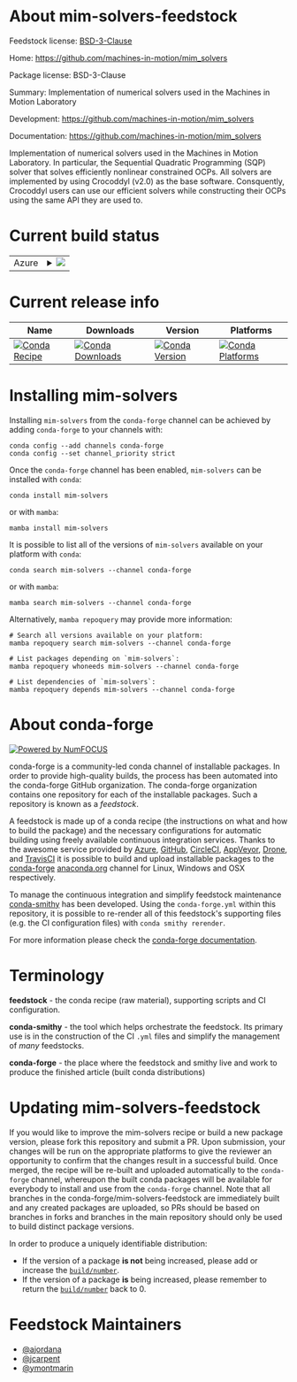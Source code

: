 About mim-solvers-feedstock
===========================

Feedstock license: [BSD-3-Clause](https://github.com/conda-forge/mim-solvers-feedstock/blob/main/LICENSE.txt)

Home: https://github.com/machines-in-motion/mim_solvers

Package license: BSD-3-Clause

Summary: Implementation of numerical solvers used in the Machines in Motion Laboratory

Development: https://github.com/machines-in-motion/mim_solvers

Documentation: https://github.com/machines-in-motion/mim_solvers

Implementation of numerical solvers used in the Machines in Motion Laboratory.
In particular, the Sequential Quadratic Programming (SQP) solver that solves efficiently nonlinear constrained OCPs.
All solvers are implemented by using Crocoddyl (v2.0) as the base software.
Consquently, Crocoddyl users can use our efficient solvers while constructing their OCPs using the same API they are used to.


Current build status
====================


<table>
    
  <tr>
    <td>Azure</td>
    <td>
      <details>
        <summary>
          <a href="https://dev.azure.com/conda-forge/feedstock-builds/_build/latest?definitionId=20891&branchName=main">
            <img src="https://dev.azure.com/conda-forge/feedstock-builds/_apis/build/status/mim-solvers-feedstock?branchName=main">
          </a>
        </summary>
        <table>
          <thead><tr><th>Variant</th><th>Status</th></tr></thead>
          <tbody><tr>
              <td>linux_64_numpy1.22python3.10.____cpython</td>
              <td>
                <a href="https://dev.azure.com/conda-forge/feedstock-builds/_build/latest?definitionId=20891&branchName=main">
                  <img src="https://dev.azure.com/conda-forge/feedstock-builds/_apis/build/status/mim-solvers-feedstock?branchName=main&jobName=linux&configuration=linux%20linux_64_numpy1.22python3.10.____cpython" alt="variant">
                </a>
              </td>
            </tr><tr>
              <td>linux_64_numpy1.22python3.8.____cpython</td>
              <td>
                <a href="https://dev.azure.com/conda-forge/feedstock-builds/_build/latest?definitionId=20891&branchName=main">
                  <img src="https://dev.azure.com/conda-forge/feedstock-builds/_apis/build/status/mim-solvers-feedstock?branchName=main&jobName=linux&configuration=linux%20linux_64_numpy1.22python3.8.____cpython" alt="variant">
                </a>
              </td>
            </tr><tr>
              <td>linux_64_numpy1.22python3.9.____cpython</td>
              <td>
                <a href="https://dev.azure.com/conda-forge/feedstock-builds/_build/latest?definitionId=20891&branchName=main">
                  <img src="https://dev.azure.com/conda-forge/feedstock-builds/_apis/build/status/mim-solvers-feedstock?branchName=main&jobName=linux&configuration=linux%20linux_64_numpy1.22python3.9.____cpython" alt="variant">
                </a>
              </td>
            </tr><tr>
              <td>linux_64_numpy1.23python3.11.____cpython</td>
              <td>
                <a href="https://dev.azure.com/conda-forge/feedstock-builds/_build/latest?definitionId=20891&branchName=main">
                  <img src="https://dev.azure.com/conda-forge/feedstock-builds/_apis/build/status/mim-solvers-feedstock?branchName=main&jobName=linux&configuration=linux%20linux_64_numpy1.23python3.11.____cpython" alt="variant">
                </a>
              </td>
            </tr><tr>
              <td>linux_64_numpy1.26python3.12.____cpython</td>
              <td>
                <a href="https://dev.azure.com/conda-forge/feedstock-builds/_build/latest?definitionId=20891&branchName=main">
                  <img src="https://dev.azure.com/conda-forge/feedstock-builds/_apis/build/status/mim-solvers-feedstock?branchName=main&jobName=linux&configuration=linux%20linux_64_numpy1.26python3.12.____cpython" alt="variant">
                </a>
              </td>
            </tr><tr>
              <td>osx_64_numpy1.22python3.10.____cpython</td>
              <td>
                <a href="https://dev.azure.com/conda-forge/feedstock-builds/_build/latest?definitionId=20891&branchName=main">
                  <img src="https://dev.azure.com/conda-forge/feedstock-builds/_apis/build/status/mim-solvers-feedstock?branchName=main&jobName=osx&configuration=osx%20osx_64_numpy1.22python3.10.____cpython" alt="variant">
                </a>
              </td>
            </tr><tr>
              <td>osx_64_numpy1.22python3.8.____cpython</td>
              <td>
                <a href="https://dev.azure.com/conda-forge/feedstock-builds/_build/latest?definitionId=20891&branchName=main">
                  <img src="https://dev.azure.com/conda-forge/feedstock-builds/_apis/build/status/mim-solvers-feedstock?branchName=main&jobName=osx&configuration=osx%20osx_64_numpy1.22python3.8.____cpython" alt="variant">
                </a>
              </td>
            </tr><tr>
              <td>osx_64_numpy1.22python3.9.____cpython</td>
              <td>
                <a href="https://dev.azure.com/conda-forge/feedstock-builds/_build/latest?definitionId=20891&branchName=main">
                  <img src="https://dev.azure.com/conda-forge/feedstock-builds/_apis/build/status/mim-solvers-feedstock?branchName=main&jobName=osx&configuration=osx%20osx_64_numpy1.22python3.9.____cpython" alt="variant">
                </a>
              </td>
            </tr><tr>
              <td>osx_64_numpy1.23python3.11.____cpython</td>
              <td>
                <a href="https://dev.azure.com/conda-forge/feedstock-builds/_build/latest?definitionId=20891&branchName=main">
                  <img src="https://dev.azure.com/conda-forge/feedstock-builds/_apis/build/status/mim-solvers-feedstock?branchName=main&jobName=osx&configuration=osx%20osx_64_numpy1.23python3.11.____cpython" alt="variant">
                </a>
              </td>
            </tr><tr>
              <td>osx_64_numpy1.26python3.12.____cpython</td>
              <td>
                <a href="https://dev.azure.com/conda-forge/feedstock-builds/_build/latest?definitionId=20891&branchName=main">
                  <img src="https://dev.azure.com/conda-forge/feedstock-builds/_apis/build/status/mim-solvers-feedstock?branchName=main&jobName=osx&configuration=osx%20osx_64_numpy1.26python3.12.____cpython" alt="variant">
                </a>
              </td>
            </tr>
          </tbody>
        </table>
      </details>
    </td>
  </tr>
</table>

Current release info
====================

| Name | Downloads | Version | Platforms |
| --- | --- | --- | --- |
| [![Conda Recipe](https://img.shields.io/badge/recipe-mim--solvers-green.svg)](https://anaconda.org/conda-forge/mim-solvers) | [![Conda Downloads](https://img.shields.io/conda/dn/conda-forge/mim-solvers.svg)](https://anaconda.org/conda-forge/mim-solvers) | [![Conda Version](https://img.shields.io/conda/vn/conda-forge/mim-solvers.svg)](https://anaconda.org/conda-forge/mim-solvers) | [![Conda Platforms](https://img.shields.io/conda/pn/conda-forge/mim-solvers.svg)](https://anaconda.org/conda-forge/mim-solvers) |

Installing mim-solvers
======================

Installing `mim-solvers` from the `conda-forge` channel can be achieved by adding `conda-forge` to your channels with:

```
conda config --add channels conda-forge
conda config --set channel_priority strict
```

Once the `conda-forge` channel has been enabled, `mim-solvers` can be installed with `conda`:

```
conda install mim-solvers
```

or with `mamba`:

```
mamba install mim-solvers
```

It is possible to list all of the versions of `mim-solvers` available on your platform with `conda`:

```
conda search mim-solvers --channel conda-forge
```

or with `mamba`:

```
mamba search mim-solvers --channel conda-forge
```

Alternatively, `mamba repoquery` may provide more information:

```
# Search all versions available on your platform:
mamba repoquery search mim-solvers --channel conda-forge

# List packages depending on `mim-solvers`:
mamba repoquery whoneeds mim-solvers --channel conda-forge

# List dependencies of `mim-solvers`:
mamba repoquery depends mim-solvers --channel conda-forge
```


About conda-forge
=================

[![Powered by
NumFOCUS](https://img.shields.io/badge/powered%20by-NumFOCUS-orange.svg?style=flat&colorA=E1523D&colorB=007D8A)](https://numfocus.org)

conda-forge is a community-led conda channel of installable packages.
In order to provide high-quality builds, the process has been automated into the
conda-forge GitHub organization. The conda-forge organization contains one repository
for each of the installable packages. Such a repository is known as a *feedstock*.

A feedstock is made up of a conda recipe (the instructions on what and how to build
the package) and the necessary configurations for automatic building using freely
available continuous integration services. Thanks to the awesome service provided by
[Azure](https://azure.microsoft.com/en-us/services/devops/), [GitHub](https://github.com/),
[CircleCI](https://circleci.com/), [AppVeyor](https://www.appveyor.com/),
[Drone](https://cloud.drone.io/welcome), and [TravisCI](https://travis-ci.com/)
it is possible to build and upload installable packages to the
[conda-forge](https://anaconda.org/conda-forge) [anaconda.org](https://anaconda.org/)
channel for Linux, Windows and OSX respectively.

To manage the continuous integration and simplify feedstock maintenance
[conda-smithy](https://github.com/conda-forge/conda-smithy) has been developed.
Using the ``conda-forge.yml`` within this repository, it is possible to re-render all of
this feedstock's supporting files (e.g. the CI configuration files) with ``conda smithy rerender``.

For more information please check the [conda-forge documentation](https://conda-forge.org/docs/).

Terminology
===========

**feedstock** - the conda recipe (raw material), supporting scripts and CI configuration.

**conda-smithy** - the tool which helps orchestrate the feedstock.
                   Its primary use is in the construction of the CI ``.yml`` files
                   and simplify the management of *many* feedstocks.

**conda-forge** - the place where the feedstock and smithy live and work to
                  produce the finished article (built conda distributions)


Updating mim-solvers-feedstock
==============================

If you would like to improve the mim-solvers recipe or build a new
package version, please fork this repository and submit a PR. Upon submission,
your changes will be run on the appropriate platforms to give the reviewer an
opportunity to confirm that the changes result in a successful build. Once
merged, the recipe will be re-built and uploaded automatically to the
`conda-forge` channel, whereupon the built conda packages will be available for
everybody to install and use from the `conda-forge` channel.
Note that all branches in the conda-forge/mim-solvers-feedstock are
immediately built and any created packages are uploaded, so PRs should be based
on branches in forks and branches in the main repository should only be used to
build distinct package versions.

In order to produce a uniquely identifiable distribution:
 * If the version of a package **is not** being increased, please add or increase
   the [``build/number``](https://docs.conda.io/projects/conda-build/en/latest/resources/define-metadata.html#build-number-and-string).
 * If the version of a package **is** being increased, please remember to return
   the [``build/number``](https://docs.conda.io/projects/conda-build/en/latest/resources/define-metadata.html#build-number-and-string)
   back to 0.

Feedstock Maintainers
=====================

* [@ajordana](https://github.com/ajordana/)
* [@jcarpent](https://github.com/jcarpent/)
* [@ymontmarin](https://github.com/ymontmarin/)

